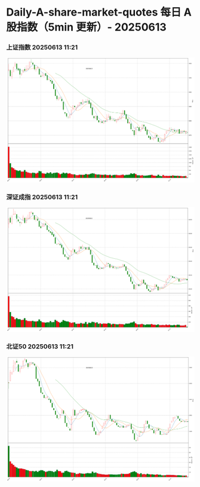 
# Daily-A-share-market-quotes 每日 A 股指数（5min 更新）- 20250613

### 上证指数 20250613 11:21
![](./fig/2025/6/20250613-sh000001.png)

### 深证成指 20250613 11:21
![](./fig/2025/6/20250613-sz399001.png)

### 北证50 20250613 11:21
![](./fig/2025/6/20250613-bj899050.png)
